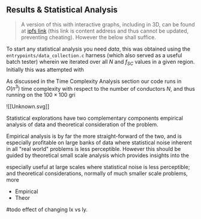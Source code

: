 ## Results & Statistical Analysis

> A version of this with interactive graphs, including in 3D, can be found at [ipfs link](https://ipfs.io/ipfs/QmPDXNLYyJ1r5Cg7xzRXXW1fvDWXz8dw9QeSkQNigN6QFZ?filename=Stats.html) (this link is content address and thus cannot be updated, preventing cheating). However the below shall suffice.

To start any statistical analysis you need *data*, this was obtained using the `entrypoints/data_collection.c` harness (which also served as a useful batch tester) wherein we iterated over all $N$ and $f_{SC}$ values in a given region. Initially this was attempted with 

As discussed in the Time Complexity Analysis section our code runs in $O(n^3)$ time complexity with respect to the number of conductors $N$, and thus running on the $100 \times 100$ gri

![[Unknown.svg]]

Statistical explorations have two complementary components empirical analysis of data and theoretical consideration of the problem.

Empirical analysis is by far the more straight-forward of the two, and is especially profitable on large banks of data where statistical noise inherent in all "real world" problems is less perceptible. However this should be guided by theoretical small scale analysis which provides insights into the 

especially useful at large scales where statistical noise is less perceptible; and theoretical considerations, normally of much smaller scale problems, more

- Empirical
- Theor

#todo effect of changing lx vs ly.

